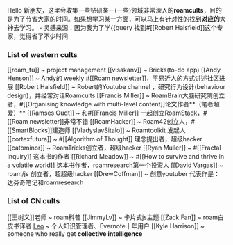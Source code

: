 Hello 新朋友，这里会收集一些钻研某一(一些)领域非常深入的**roamcults**，目的是为了节省大家的时间。如果想学习某一方面，可以马上有针对性的找到**对应的**大神去学习。
    - 灵感来源：因为我为了学{{query 找到#[[Robert Haisfield]]这个专家，觉得省了不少时间
### List of western cults
[[roam_fu]] ~ project management
[[visakanv]] ~ Bricks(to-do app)
[[Andy Henson]] ~ Andy的 weekly #[[Roam newsletter]]，平易近人的方式讲述社区进展
[[Robert Haisfield]] ~ Robert的Youtube channel ，研究行为设计(behaviour design)，并经常对话Roamcults
[[Francis Miller]] ~ RoamBrain大脑研究院创立者，#[[Organising knowledge with multi-level content]]论文作者**（笔者超爱）**
[[Ramses Oudt]] ~ 和#[[Francis Miller]] 一起创立RoamStack，#[[Roam newsletter]]非常不错
[[RoamHacker]] ~ Roam42创立人，#[[SmartBlocks]]建造师
[[VladyslavSitalo]] ~ Roamtoolkit 发起人
[[cortexfutura]] ~ #[[Algorithm of Thought]] 理念提出者，超级hacker
[[catominor]] ~ RoamTricks创立者，超级hacker
[[Ryan Muller]] ~ #[[Fractal Inquiry]] 这本书的作者
[[Richard Meadow]] ~ #[[How to survive and thrive in a volatile world]] 这本书作者，roamresearch第一个投资人
[[David Vargas]] ~ roam/js 创立者，超超级hacker
[[DrewCoffman]] ~ 创意youtuber 代表作是：达芬奇笔记和roamresearch
### List of CN cults
[[王树义]]老师 ~ roam科普
[[JimmyLv]] ~ 卡片式js主题
[[Zack Fan]] ~ roam白皮书译者
[Leo]([[leodknuth]]) ~ 个人知识管理者、Evernote十年用户
[[Kyle Harrison]] ~ someone who really get **collective intelligence**

